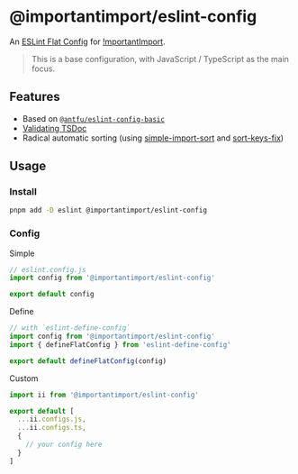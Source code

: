 # @importantimport/eslint-config

An [ESLint Flat Config](https://eslint.org/docs/latest/use/configure/configuration-files-new) for [!mportantImport](https://github.com/importantimport).

> This is a base configuration, with JavaScript / TypeScript as the main focus.

## Features

- Based on [`@antfu/eslint-config-basic`](https://github.com/antfu/eslint-config/tree/main/packages/eslint-config-basic)
- [Validating TSDoc](https://github.com/microsoft/tsdoc/tree/main/eslint-plugin)
- Radical automatic sorting (using [simple-import-sort](https://github.com/lydell/eslint-plugin-simple-import-sort) and [sort-keys-fix](https://github.com/leo-buneev/eslint-plugin-sort-keys-fix))

## Usage

### Install

```bash
pnpm add -D eslint @importantimport/eslint-config
```

### Config

Simple

```js
// eslint.config.js
import config from '@importantimport/eslint-config'

export default config
```

Define

```js
// with `eslint-define-config`
import config from '@importantimport/eslint-config'
import { defineFlatConfig } from 'eslint-define-config'

export default defineFlatConfig(config)
```

Custom

```js
import ii from '@importantimport/eslint-config'

export default [
  ...ii.configs.js,
  ...ii.configs.ts,
  {
    // your config here
  }
]
```
